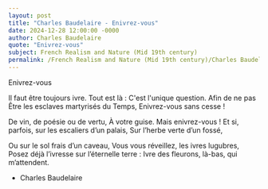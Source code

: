 ```yaml
---
layout: post
title: "Charles Baudelaire - Enivrez-vous"
date: 2024-12-28 12:00:00 -0000
author: Charles Baudelaire
quote: "Enivrez-vous"
subject: French Realism and Nature (Mid 19th century)
permalink: /French Realism and Nature (Mid 19th century)/Charles Baudelaire/Charles Baudelaire - Enivrez-vous
---
```


Enivrez-vous

Il faut être toujours ivre. Tout est là :
C'est l'unique question. Afin de ne pas
Être les esclaves martyrisés du Temps,
Enivrez-vous sans cesse !

De vin, de poésie ou de vertu,
À votre guise. Mais enivrez-vous !
Et si, parfois, sur les escaliers d’un palais,
Sur l’herbe verte d’un fossé,

Ou sur le sol frais d’un caveau,
Vous vous réveillez, les ivres lugubres,
Posez déjà l’ivresse sur l’éternelle terre :
Ivre des fleurons, là-bas, qui m’attendent.

- Charles Baudelaire
